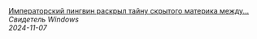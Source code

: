 <!--2024-11-07 18:48:27-->
<div class="yb">
  <a class="nodecor" href="/posts.html?tajny/imperatorskij_pingvin_raskryl_tajnu_skrytogo_materika_mejdu_avstraliej_i_antarktidoj">
    <img class="preview" data-videoid="1tBMwxgb4a8" src="https://i2.ytimg.com/vi/1tBMwxgb4a8/hqdefault.jpg" align="middle" alt="">
  </a>
  <div class="inlbl text">
    <a class="nodecor" href="/posts.html?tajny/imperatorskij_pingvin_raskryl_tajnu_skrytogo_materika_mejdu_avstraliej_i_antarktidoj">Императорский пингвин раскрыл тайну скрытого материка между...</a><br>
    <i class="smaller2">Свидетель Windows</i><br>
    <i class="smaller3">2024-11-07</i>
  </div>
</div>
